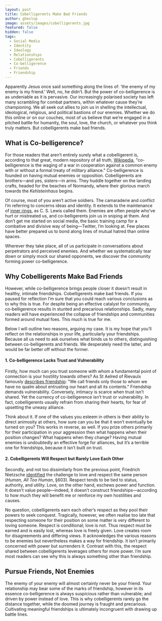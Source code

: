 ```yaml
---
layout: post
title: Cobelligerents Make Bad Friends
author: gheslop
image: assets/images/cobelligerents.jpg
featured: false
hidden: false
tags:
  - Social Media
  - Identity
  - Ideology
  - Relationships
  - Cobelligerents
  - Co-belligerence
  - Friends
  - Friendship
---
```

Apparently Jesus once said something along the lines of: 'the enemy of my enemy is my friend.' Well, no, he didn’t. But the power of co-belligerence is as undeniable as it is pervasive. Our increasingly polarised society has left many scrambling for combat partners, within whatever cause they’re championing. We all seek out allies to join us in shelling the intellectual, ideological, religious, and political bastions of our enemies. Whether we do this online or on our couches, most of us believe that we’re engaged in a pitched battle for humanity, the soul, love, the church, or whatever you think truly matters. But cobelligerents make bad friends.

## What is Co-belligerence?

For those readers that aren’t entirely surely what a cobelligerent is, according to that great, modern repository of all truth, [Wikipedia](https://en.wikipedia.org/wiki/Co-belligerence "Definition: Co-belligerence"), "co-belligerence is the waging of a war in cooperation against a common enemy with or without a formal treaty of military alliance." Co-belligerence is founded on having mutual enemies or opposition. Cobelligerents are brothers—and yes, sisters—in arms. They huddle together on the landing crafts, headed for the beaches of Normandy, where their glorious march towards the _Kehlsteinhaus_ begins.

Of course, most of you aren’t active soldiers. The camaraderie and conflict I’m referring to concerns ideas and identity. It extends to the maintenance of [inner rings](https://www.lewissociety.org/innerring/ "C. S. Lewis essay: Inner Ring"), as C. S. Lewis called them. Enemies are often people who’ve hurt or mistreated us, and co-belligerents join us in sniping at them. And don’t get me started on social media, the basic training camp for a combative and divisive way of being—Twitter, I’m looking at. Few places have better prepared us to bond along lines of mutual hatred than online spaces.

Wherever they take place, all of us participate in conversations about perpetrators and perceived enemies. And whether we systematically tear down or simply mock our shared opponents, we discover the community forming power co-belligerence.

## Why Cobelligerents Make Bad Friends

However, while co-belligerence brings people closer it doesn’t result in healthy, intimate friendships. Cobelligerents make bad friends. If you paused for reflection I’m sure that you could reach various conclusions as to why this is true. For despite being an effective catalyst for community, co-belligerence results in stunted and precarious relationships. Sadly, many readers will have experienced the collapse of friendships and communities formed around mutual foes. This much is true for me.

Below I will outline two reasons, arguing my case. It is my hope that you’ll reflect on the relationships in your life, particularly your friendships. Because all us need to ask ourselves what binds us to others, distinguishing between co-belligerents and friends. We desperately need the latter, and would be far better off without the former.

#### 1. Co-belligerence Lacks Trust and Vulnerability

Firstly, how much can you trust someone with whom a fundamental point of connection is your hostility towards others? As St Aelred of Rievaulx famously [describes friendship](https://rekindle.co.za/content/friendship/ "St Aelred on Friendship"): "We call friends only those to whom we have no qualm about entrusting our heart and all its contents." Friendship demands vulnerability. Conversely, intimacy is scarce when trust isn’t shared. Yet the currency of co-belligerence isn’t trust or vulnerability. In fact, cobelligerents usually refrain from sharing their hearts, for fear of upsetting the uneasy alliance.

Think about it. If one of the values you esteem in others is their ability to direct animosity at others, how sure can you be that it won’t eventually be turned on you? This works in reverse, as well. If you prize others primarily for their participation in your aggression then what happens when their position changes? What happens when they change? Having mutual enemies is undoubtedly an effective forge for alliances, but it’s a terrible one for friendships, because it isn’t built on trust.

#### 2. Cobelligerents Will Respect but Rarely Love Each Other

Secondly, and not too dissimilarly from the previous point, Friedrich Nietzsche [identified](https://rekindle.co.za/content/2020-09-04-fridays-with-fred-friendship "Nietzsche on Friendship") the challenge to love and respect the same person (_Human, All Too Human_, §603). Respect tends to be tied to status, authority, and utility. Love, on the other hand, eschews power and function. It doesn’t value people—indeed, it doesn’t construct friendships—according to how much they will benefit me or reinforce my own hostilities and causes.

No question, cobelligerents earn each other’s respect as they pool their powers to seek conquest. Tragically, however, we often realise too late that respecting someone for their position on some matter is very different to loving someone. Respect is conditional; love is not. Thus respect must be earned and is easily lost, whereas love is freely given. Love creates room for disagreements and differing views. It acknowledges the various reasons to be enemies but nevertheless makes a way for friendship. It isn’t primarily concerned with power but surrenders it. Contrast with this, the respect shared between cobelligerents leverages others for more power. I’m sure most readers can see why this is always something other than friendship.

## Pursue Friends, Not Enemies

The enemy of your enemy will almost certainly never be your friend. Your relationship may bear some of the marks of friendship, however in its essence co-belligerence is always suspicious rather than vulnerable; and driven by power instead of love. This is why cobelligerents rarely go the distance together, while the doomed journey is fraught and precarious. Cultivating meaningful friendships is ultimately incongruent with drawing up battle lines.